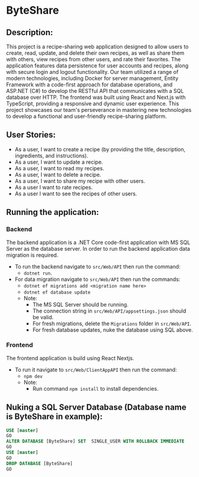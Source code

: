 # ByteShare

## Description:
This project is a recipe-sharing web application designed to allow users to create, read, update, and delete their own recipes, as well as share them with others, view recipes from other users, and rate their favorites. The application features data persistence for user accounts and recipes, along with secure login and logout functionality. Our team utilized a range of modern technologies, including Docker for server management, Entity Framework with a code-first approach for database operations, and ASP.NET (C#) to develop the RESTful API that communicates with a SQL database over HTTP. The frontend was built using React and Next.js with TypeScript, providing a responsive and dynamic user experience. This project showcases our team's perseverance in mastering new technologies to develop a functional and user-friendly recipe-sharing platform.

## User Stories:
- As a user, I want to create a recipe (by providing the title, description, ingredients, and instructions).
- As a user, I want to update a recipe.
- As a user, I want to read my recipes.
- As a user, I want to delete a recipe.
- As a user, I want to share my recipe with other users.
- As a user I want to rate recipes.
- As a user I want to see the recipes of other users.

## Running the application:
### Backend
The backend application is a .NET Core code-first application with MS SQL Server as the database server. In order to run the backend application data migration is required.
- To run the backend navigate to `src/Web/API` then run the command:
  - `dotnet run`.
- For data migration navigate to `src/Web/API` then run the commands:
  - `dotnet ef migrations add <migration name here>`
  - `dotnet ef database update`
  - Note:
    - The MS SQL Server should be running.
    - The connection string in `src/Web/API/appsettings.json` should be valid.
    - For fresh migrations, delete the `Migrations` folder in `src/Web/API`.
    - For fresh database updates, nuke the database using SQL above.
### Frontend
The frontend application is build using React Nextjs.
- To run it navigate to `src/Web/ClientAppAPI` then run the command:
  - `npm dev`
  - Note:
    - Run command `npm install` to install dependencies.

## Nuking a SQL Server Database (Database name is ByteShare in example):
```sql
USE [master]
GO
ALTER DATABASE [ByteShare] SET  SINGLE_USER WITH ROLLBACK IMMEDIATE
GO
USE [master]
GO
DROP DATABASE [ByteShare]
GO
```
